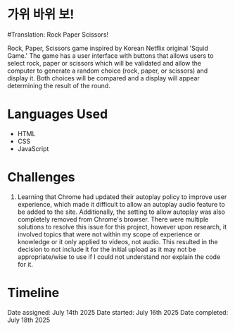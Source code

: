 # 가위 바위 보!
#Translation: Rock Paper Scissors!

Rock, Paper, Scissors game inspired by Korean Netflix original 'Squid Game.'
The game has a user interface with buttons that allows users to select rock, paper or scissors which will be validated and allow the computer to generate a random choice (rock, paper, or scissors) and display it. Both choices will be compared and a display will appear determining the result of the round.

# Languages Used
- HTML
- CSS
- JavaScript

# Challenges
1. Learning that Chrome had updated their autoplay policy to improve user experience, which made it difficult to allow an autoplay audio feature to be added to the site. Additionally, the setting to allow autoplay was also completely removed from Chrome's browser. There were multiple solutions to resolve this issue for this project, however upon research, it involved topics that were not within my scope of experience or knowledge or it only applied to videos, not audio. This resulted in the decision to not include it for the initial upload as it may not be appropriate/wise to use if I could not understand nor explain the code for it.

# Timeline
Date assigned: July 14th 2025
Date started: July 16th 2025
Date completed: July 18th 2025